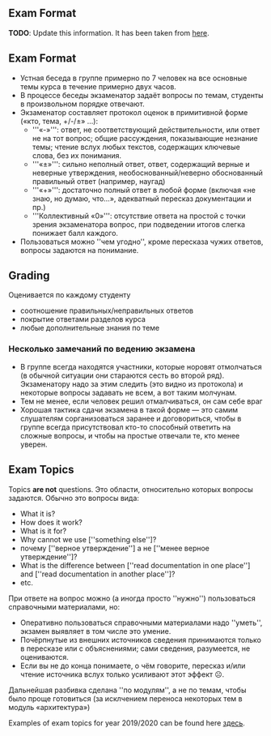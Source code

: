 Exam Format
---

__TODO__: Update this information. It has been taken from [here](https://uneex.ru/HSE/ExamTopics/Russian).

## Exam Format

* Устная беседа в группе примерно по 7 человек на все основные темы курса в течение примерно двух часов.
* В процессе беседы экзаменатор задаёт вопросы по темам, студенты в произвольном порядке отвечают.
* Экзаменатор составляет протокол оценок в примитивной форме («кто, тема, +/-/±» …):
   * '''«-»''': ответ, не соответствующий действительности, или ответ не на тот вопрос;
   общие рассуждения, показывающие незнание темы; чтение вслух любых текстов,
   содержащих ключевые слова, без их понимания.
   * '''«±»''': сильно неполный ответ, ответ, содержащий верные и неверные утверждения,
   необоснованный/неверно обоснованный правильный ответ (например, наугад)
   * '''«+»''': достаточно полный ответ в любой форме (включая «не знаю, но думаю, что…»,
   адекватный пересказ документации и пр.)
   * '''Коллективный «0»''': отсутствие ответа на простой с точки зрения экзаменатора вопрос,
   при подведении итогов слегка понижает балл каждого.
* Пользоваться можно ''чем угодно'', кроме пересказа чужих ответов, вопросы задаются на понимание.

## Grading
 
Оценивается по каждому студенту
* соотношение правильных/неправильных ответов
* покрытие ответами разделов курса
* любые дополнительные знания по теме

### Несколько замечаний по ведению экзамена

* В группе всегда находятся участники, которые норовят отмолчаться
  (в обычной ситуации они стараются сесть во второй ряд).
  Экзаменатору надо за этим следить (это видно из протокола) и некоторые вопросы задавать не всем,
  а вот таким молчунам.
* Тем не менее, если человек решил отмалчиваться, он сам себе враг
* Хорошая тактика сдачи экзамена в такой форме — это самим слушателям сорганизоваться заранее
  и договориться, чтобы в группе всегда присутствовал кто-то способный ответить на сложные вопросы,
  и чтобы на простые отвечали те, кто менее уверен.

## Exam Topics

Topics __are not__ questions. Это области, относительно которых вопросы задаются.
Обычно это вопросы вида:

* What it is?
* How does it work?
* What is it for?
* Why cannot we use [''something else'']?
* почему [''верное утверждение''] а не [''менее верное утверждение'']?
* What is the difference between [''read documentation in one place''] and
  [''read documentation in another place'']?
* etc.

При ответе на вопрос можно (а иногда просто ''нужно'') пользоваться справочными материалами, но:

* Оперативно пользоваться справочными материалами надо ''уметь'',
  экзамен выявляет в том числе это умение.
* Почёрпнутые из внешних источников сведения принимаются только в пересказе или с объяснениями;
  сами сведения, разумеется, не оцениваются.
* Если вы не до конца понимаете, о чём говорите, пересказ и/или чтение источника вслух
  только усиливают этот эффект ☹.

Дальнейшая разбивка сделана ''по модулям'', а не по темам, чтобы было проще готовиться
(за исклчением переноса некоторых тем в модуль «архитектура»)

Examples of exam topics for year 2019/2020 can be found here [здесь](exam_2019.md).
